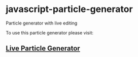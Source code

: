 # javascript-particle-generator
Particle generator with live editing

To use this particle generator please visit:

## [Live Particle Generator](https://domlankutis.github.io/javascript-particle-generator/)
